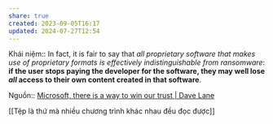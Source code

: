 ```yaml
---
share: true
created: 2023-09-05T16:17
updated: 2024-07-27T12:54
---
```

Khái niệm:: 
In fact, it is fair to say that _all proprietary software that makes use of proprietary formats is effectively indistinguishable from ransomware_: **if the user stops paying the developer for the software, they may well lose _all_ access to their own content created in that software**.

Nguồn:: [Microsoft, there is a way to win our trust | Dave Lane](https://davelane.nz/microsoft-there-way-win-our-trust)

[[Tệp là thứ mà nhiều chương trình khác nhau đều đọc được]]